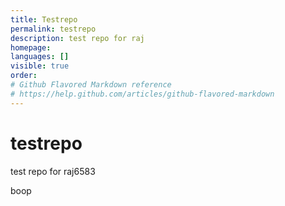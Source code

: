 ```yaml
---
title: Testrepo
permalink: testrepo
description: test repo for raj
homepage: 
languages: []
visible: true
order: 
# Github Flavored Markdown reference
# https://help.github.com/articles/github-flavored-markdown
---
```



testrepo
========

test repo for raj6583

boop

